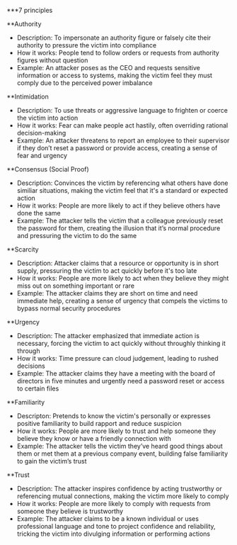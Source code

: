 ***7 principles

**Authority
- Description: To impersonate an authority figure or falsely cite their authority to pressure the victim into compliance
- How it works: People tend to follow orders or requests from authority figures without question
- Example: An attacker poses as the CEO and requests sensitive information or access to systems, making the victim feel they must comply due to the perceived power imbalance

**Intimidation
- Description: To use threats or aggressive language to frighten or coerce the victim into action
- How it works: Fear can make people act hastily, often overriding rational decision-making
- Example: An attacker threatens to report an employee to their supervisor if they don’t reset a password or provide access, creating a sense of fear and urgency

**Consensus (Social Proof)
- Description: Convinces the victim by referencing what others have done similiar situations, making the victim feel that it's a standard or expected action
- How it works: People are more likely to act if they believe others have done the same
- Example: The attacker tells the victim that a colleague previously reset the password for them, creating the illusion that it’s normal procedure and pressuring the victim to do the same

**Scarcity
- Description: Attacker claims that a resource or opportunity is in short supply, pressuring the victim to act quickly before it's too late
- How it works: People are more likely to act when they believe they might miss out on something important or rare
- Example: The attacker claims they are short on time and need immediate help, creating a sense of urgency that compels the victims to bypass normal security procedures

**Urgency
- Description: The attacker emphasized that immediate action is necessary, forcing the victim to act quickly without throughly thinking it through
- How it works: Time pressure can cloud judgement, leading to rushed decisions
- Example: The attacker claims they have a meeting with the board of directors in five minutes and urgently need a password reset or access to certain files

**Familiarity
- Descripton: Pretends to know the victim's personally or expresses positive familiarity to build rapport and reduce suspicion
- How it works: People are more likely to trust and help someone they believe they know or have a friendly connection with
- Example: The attacker tells the victim they’ve heard good things about them or met them at a previous company event, building false familiarity to gain the victim’s trust

**Trust
- Description: The attacker inspires confidence by acting trustworthy or referencing mutual connections, making the victim more likely to comply
- How it works: People are more likely to comply with requests from someone they believe is trustworthy
- Example: The attacker claims to be a known individual or uses professional language and tone to project confidence and reliability, tricking the victim into divulging information or performing actions